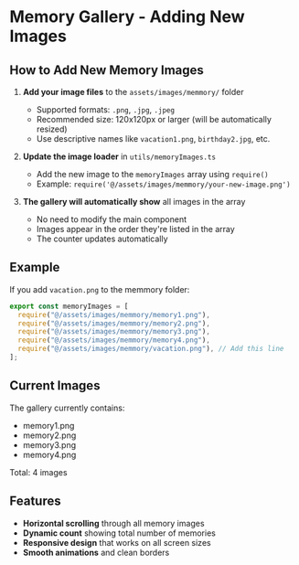 # Memory Gallery - Adding New Images

## How to Add New Memory Images

1. **Add your image files** to the `assets/images/memmory/` folder

   - Supported formats: `.png`, `.jpg`, `.jpeg`
   - Recommended size: 120x120px or larger (will be automatically resized)
   - Use descriptive names like `vacation1.png`, `birthday2.jpg`, etc.

2. **Update the image loader** in `utils/memoryImages.ts`

   - Add the new image to the `memoryImages` array using `require()`
   - Example: `require('@/assets/images/memmory/your-new-image.png')`

3. **The gallery will automatically show** all images in the array
   - No need to modify the main component
   - Images appear in the order they're listed in the array
   - The counter updates automatically

## Example

If you add `vacation.png` to the memmory folder:

```typescript
export const memoryImages = [
  require("@/assets/images/memmory/memory1.png"),
  require("@/assets/images/memmory/memory2.png"),
  require("@/assets/images/memmory/memory3.png"),
  require("@/assets/images/memmory/memory4.png"),
  require("@/assets/images/memmory/vacation.png"), // Add this line
];
```

## Current Images

The gallery currently contains:

- memory1.png
- memory2.png
- memory3.png
- memory4.png

Total: 4 images

## Features

- **Horizontal scrolling** through all memory images
- **Dynamic count** showing total number of memories
- **Responsive design** that works on all screen sizes
- **Smooth animations** and clean borders
